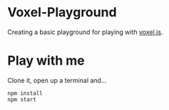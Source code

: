 # Voxel-Playground

Creating a basic playground for playing with [voxel.js](http://voxeljs.com/).

# Play with me
Clone it, open up a terminal and...
```
npm install
npm start
```